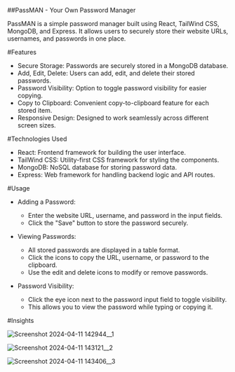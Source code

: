 ##PassMAN - Your Own Password Manager

PassMAN is a simple password manager built using React, TailWind CSS, MongoDB, and Express. It allows users to securely store their website URLs, usernames, and passwords in one place.

#Features
- Secure Storage: Passwords are securely stored in a MongoDB database.
- Add, Edit, Delete: Users can add, edit, and delete their stored passwords.
- Password Visibility: Option to toggle password visibility for easier copying.
- Copy to Clipboard: Convenient copy-to-clipboard feature for each stored item.
- Responsive Design: Designed to work seamlessly across different screen sizes.

#Technologies Used
- React: Frontend framework for building the user interface.
- TailWind CSS: Utility-first CSS framework for styling the components.
- MongoDB: NoSQL database for storing password data.
- Express: Web framework for handling backend logic and API routes.

#Usage
- Adding a Password:
  - Enter the website URL, username, and password in the input fields.
  - Click the "Save" button to store the password securely.

- Viewing Passwords:
  - All stored passwords are displayed in a table format.
  - Click the icons to copy the URL, username, or password to the clipboard.
  - Use the edit and delete icons to modify or remove passwords.

- Password Visibility:
  - Click the eye icon next to the password input field to toggle visibility.
  - This allows you to view the password while typing or copying it.

#Insights

![Screenshot 2024-04-11 142944__1](https://github.com/uk1124/PassMAN/assets/55598047/ee2eb432-06a4-4339-a7c8-9a3fd7c79add)

![Screenshot 2024-04-11 143121__2](https://github.com/uk1124/PassMAN/assets/55598047/67440ef9-bf6d-4797-86b1-87041f5b0fd8)

![Screenshot 2024-04-11 143406__3](https://github.com/uk1124/PassMAN/assets/55598047/c0ab583d-6dc1-4691-a929-67068d3ba10b)


